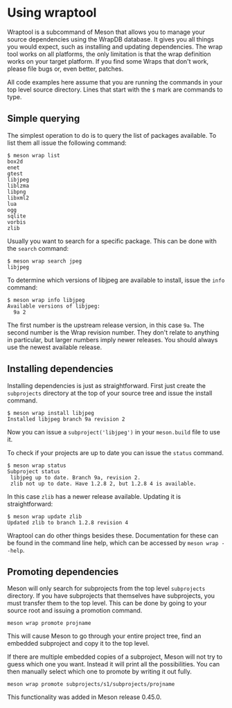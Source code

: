 # Using wraptool

Wraptool is a subcommand of Meson that allows you to manage your
source dependencies using the WrapDB database. It gives you all things
you would expect, such as installing and updating dependencies. The
wrap tool works on all platforms, the only limitation is that the wrap
definition works on your target platform. If you find some Wraps that
don't work, please file bugs or, even better, patches.

All code examples here assume that you are running the commands in
your top level source directory. Lines that start with the `$` mark
are commands to type.

## Simple querying

The simplest operation to do is to query the list of packages
available. To list them all issue the following command:

    $ meson wrap list
    box2d
    enet
    gtest
    libjpeg
    liblzma
    libpng
    libxml2
    lua
    ogg
    sqlite
    vorbis
    zlib

Usually you want to search for a specific package. This can be done
with the `search` command:

    $ meson wrap search jpeg
    libjpeg

To determine which versions of libjpeg are available to install, issue
the `info` command:

    $ meson wrap info libjpeg
    Available versions of libjpeg:
      9a 2

The first number is the upstream release version, in this case
`9a`. The second number is the Wrap revision number. They don't relate
to anything in particular, but larger numbers imply newer
releases. You should always use the newest available release.

## Installing dependencies

Installing dependencies is just as straightforward. First just create
the `subprojects` directory at the top of your source tree and issue
the install command.

    $ meson wrap install libjpeg
    Installed libjpeg branch 9a revision 2

Now you can issue a `subproject('libjpeg')` in your `meson.build` file
to use it.

To check if your projects are up to date you can issue the `status` command.

    $ meson wrap status
    Subproject status
     libjpeg up to date. Branch 9a, revision 2.
     zlib not up to date. Have 1.2.8 2, but 1.2.8 4 is available.

In this case `zlib` has a newer release available. Updating it is
straightforward:

    $ meson wrap update zlib
    Updated zlib to branch 1.2.8 revision 4

Wraptool can do other things besides these. Documentation for these
can be found in the command line help, which can be accessed by
`meson wrap --help`.

## Promoting dependencies

Meson will only search for subprojects from the top level
`subprojects` directory. If you have subprojects that themselves have
subprojects, you must transfer them to the top level. This can be done
by going to your source root and issuing a promotion command.

    meson wrap promote projname

This will cause Meson to go through your entire project tree, find an
embedded subproject and copy it to the top level.

If there are multiple embedded copies of a subproject, Meson will not
try to guess which one you want. Instead it will print all the
possibilities. You can then manually select which one to promote by
writing it out fully.

    meson wrap promote subprojects/s1/subprojects/projname

This functionality was added in Meson release 0.45.0.
